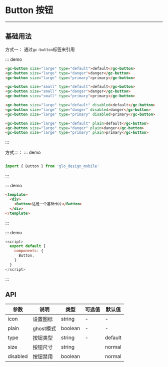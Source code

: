 # Button 按钮
<!-- {.md} -->

---
<!-- {.md} -->

## 基础用法
<!-- {.md} -->

方式一：<!-- {.md} -->
通过<!-- {.md} -->`gc-button`标签来引用

::: demo

```html
<gc-button size="large" type="default">default</gc-button>
<gc-button size="large" type="danger">danger</gc-button>
<gc-button size="large" type="primary">primary</gc-button>

<gc-button size="small" type="default">default</gc-button>
<gc-button size="small" type="danger">danger</gc-button>
<gc-button size="small" type="primary">primary</gc-button>

<gc-button size="large" type="default" disabled>default</gc-button>
<gc-button size="large" type="danger" disabled>danger</gc-button>
<gc-button size="large" type="primary" disabled>primary</gc-button>

<gc-button size="large" type="default" plain>default</gc-button>
<gc-button size="large" type="danger" plain>danger</gc-button>
<gc-button size="large" type="primary" plain>primary</gc-button>
```

:::

方式二：<!-- {.md} -->
::: demo
```js

import { Button } from 'glo_design_mobile'

```
:::
<!-- {.md} -->
::: demo
```html
<template>
  <div>
    <Button>这是一个基础卡片</Button>
  </div>
</template>
```
:::
<!-- {.md} -->
::: demo
```js
<script>
  export default {
    components: {
      Button,
    }
  }
</script>
```
:::
<!-- {.md} -->

## API
<!-- {.md} -->
| 参数      | 说明    | 类型      | 可选值       | 默认值   |
|---------- |-------- |---------- |-------------  |-------- |
| icon     | 设置图标  | string  | -          |    -     |
| plain    | ghost模式  | boolean  | -           |    -    |
| type    | 按钮类型  | string  | -           | default |
| size    | 按钮尺寸 | string  |          | normal |
| disabled | 按钮禁用 | boolean  |          | normal |

